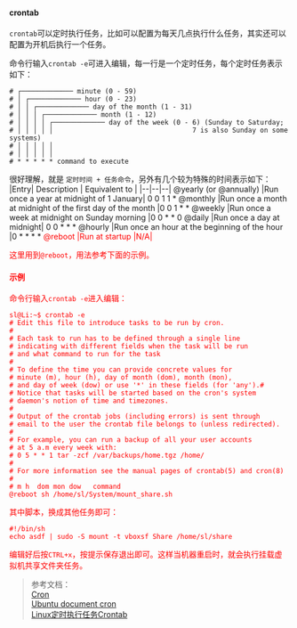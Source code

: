 #### crontab
`crontab`可以定时执行任务，比如可以配置为每天几点执行什么任务，其实还可以配置为开机后执行一个任务。

命令行输入`crontab -e`可进入编辑，每一行是一个定时任务，每个定时任务表示如下：
```
# ┌───────────── minute (0 - 59)
# │ ┌───────────── hour (0 - 23)
# │ │ ┌───────────── day of the month (1 - 31)
# │ │ │ ┌───────────── month (1 - 12)
# │ │ │ │ ┌───────────── day of the week (0 - 6) (Sunday to Saturday;
# │ │ │ │ │                                   7 is also Sunday on some systems)
# │ │ │ │ │
# │ │ │ │ │
# * * * * * command to execute
```
很好理解，就是 `定时时间 + 任务命令`，另外有几个较为特殊的时间表示如下：
|Entry|	Description | Equivalent to |
|--|--|--|
@yearly (or @annually)	|Run once a year at midnight of 1 January|	0 0 1 1 *
@monthly	|Run once a month at midnight of the first day of the month	|0 0 1 * *
@weekly	|Run once a week at midnight on Sunday morning	|0 0 * * 0
@daily	|Run once a day at midnight|	0 0 * * *
@hourly	|Run once an hour at the beginning of the hour	|0 * * * *
<font color=red>@reboot	|<font color=red>Run at startup	|N/A|

这里用到`@reboot`，用法参考下面的示例。

#### 示例
命令行输入`crontab -e`进入编辑：
```Shell
sl@Li:~$ crontab -e
# Edit this file to introduce tasks to be run by cron.
# 
# Each task to run has to be defined through a single line
# indicating with different fields when the task will be run
# and what command to run for the task
# 
# To define the time you can provide concrete values for
# minute (m), hour (h), day of month (dom), month (mon),
# and day of week (dow) or use '*' in these fields (for 'any').# 
# Notice that tasks will be started based on the cron's system
# daemon's notion of time and timezones.
# 
# Output of the crontab jobs (including errors) is sent through
# email to the user the crontab file belongs to (unless redirected).
# 
# For example, you can run a backup of all your user accounts
# at 5 a.m every week with:
# 0 5 * * 1 tar -zcf /var/backups/home.tgz /home/
# 
# For more information see the manual pages of crontab(5) and cron(8)
# 
# m h  dom mon dow   command
@reboot sh /home/sl/System/mount_share.sh

```
其中脚本，换成其他任务即可：
```Shell
#!/bin/sh
echo asdf | sudo -S mount -t vboxsf Share /home/sl/share
```
编辑好后按`CTRL+x`，按提示保存退出即可。这样当机器重启时，就会执行挂载虚拟机共享文件夹任务。



>参考文档：     
[Cron](https://en.wikipedia.org/wiki/Cron)      
[Ubuntu document cron](https://help.ubuntu.com/community/CronHowto)     
[Linux定时执行任务Crontab](https://www.jellythink.com/archives/155)


